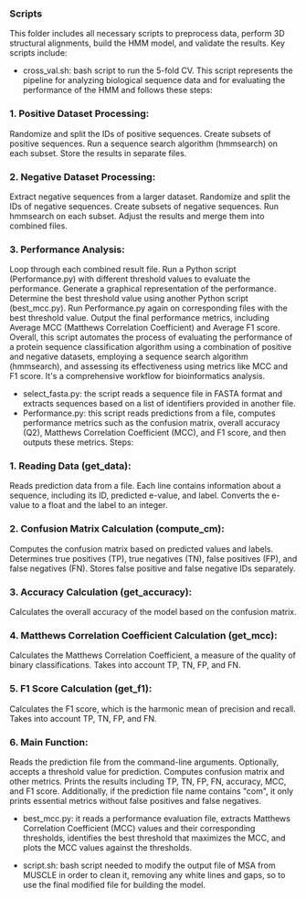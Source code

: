 ### Scripts

This folder includes all necessary scripts to preprocess data, perform 3D structural alignments, build the HMM model, and validate the results. Key scripts include:

- cross_val.sh: bash script to run the 5-fold CV. This script represents the pipeline for analyzing biological sequence data and for evaluating the performance of the HMM and follows these steps:

### 1. Positive Dataset Processing:
Randomize and split the IDs of positive sequences. Create subsets of positive sequences. Run a sequence search algorithm (hmmsearch) on each subset. Store the results in separate files.

### 2. Negative Dataset Processing:
Extract negative sequences from a larger dataset. Randomize and split the IDs of negative sequences. Create subsets of negative sequences. Run hmmsearch on each subset. Adjust the results and merge them into combined files.

### 3. Performance Analysis:
Loop through each combined result file. Run a Python script (Performance.py) with different threshold values to evaluate the performance. Generate a graphical representation of the performance. Determine the best threshold value using another Python script (best_mcc.py). Run Performance.py again on corresponding files with the best threshold value. Output the final performance metrics, including Average MCC (Matthews Correlation Coefficient) and Average F1 score. Overall, this script automates the process of evaluating the performance of a protein sequence classification algorithm using a combination of positive and negative datasets, employing a sequence search algorithm (hmmsearch), and assessing its effectiveness using metrics like MCC and F1 score. It's a comprehensive workflow for bioinformatics analysis.

- select_fasta.py: the script reads a sequence file in FASTA format and extracts sequences based on a list of identifiers provided in another file.
- Performance.py: this script reads predictions from a file, computes performance metrics such as the confusion matrix, overall accuracy (Q2), Matthews Correlation Coefficient (MCC), and F1 score, and then outputs these metrics. Steps:
### 1. Reading Data (get_data):
Reads prediction data from a file. Each line contains information about a sequence, including its ID, predicted e-value, and label. Converts the e-value to a float and the label to an integer.

### 2. Confusion Matrix Calculation (compute_cm):
Computes the confusion matrix based on predicted values and labels. Determines true positives (TP), true negatives (TN), false positives (FP), and false negatives (FN). Stores false positive and false negative IDs separately.

### 3. Accuracy Calculation (get_accuracy):
Calculates the overall accuracy of the model based on the confusion matrix.

### 4. Matthews Correlation Coefficient Calculation (get_mcc):
Calculates the Matthews Correlation Coefficient, a measure of the quality of binary classifications. Takes into account TP, TN, FP, and FN.

### 5. F1 Score Calculation (get_f1):
Calculates the F1 score, which is the harmonic mean of precision and recall. Takes into account TP, TN, FP, and FN.

### 6. Main Function:
Reads the prediction file from the command-line arguments. Optionally, accepts a threshold value for prediction. Computes confusion matrix and other metrics. Prints the results including TP, TN, FP, FN, accuracy, MCC, and F1 score. Additionally, if the prediction file name contains "com", it only prints essential metrics without false positives and false negatives.

- best_mcc.py: it reads a performance evaluation file, extracts Matthews Correlation Coefficient (MCC) values and their corresponding thresholds, identifies the best threshold that maximizes the MCC, and plots the MCC values against the thresholds.

- script.sh: bash script needed to modify the output file of MSA from MUSCLE in order to clean it, removing any white lines and gaps, so to use the final modified file for building the model.

